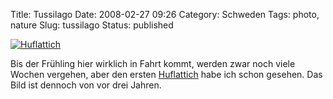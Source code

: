 Title: Tussilago
Date: 2008-02-27 09:26
Category: Schweden
Tags: photo, nature
Slug: tussilago
Status: published

[![Huflattich](/pic/tussilagomacro_s.jpg "Huflattich")](/pic/tussilagomacro_l.jpg)

Bis der Frühling hier wirklich in Fahrt kommt, werden zwar noch viele
Wochen vergehen, aber den ersten
[Huflattich](http://de.wikipedia.org/wiki/Huflattich) habe ich schon
gesehen. Das Bild ist dennoch von vor drei Jahren.

